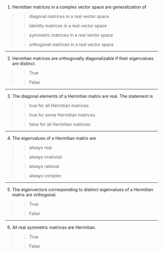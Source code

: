 
1) Hermitian matrices in a complex vector space are generalization of

>> diagonal matrices in a real vector space

>> identity matrices in a real vector space

>> symmetric matrices in a real vector space

>> orthogonal matrices in a real vector space

___________________________________________________________________________________________________________________________________________________________________

2) Hermitian matrices are orthogonally diagonalizable if their eigenvalues are distinct.

>> True

>> False

___________________________________________________________________________________________________________________________________________________________________



3) The diagonal elements of a Hermitian matrix are real. The statement is

>> true for all Hermitian matrices

>> true for some Hermitian matrices

>> false for all Hermitian matrices

_________________________________________________________________________________________________________________________________________________________________


4) The eigenvalues of a Hermitian matrix are

>> always real

>> always irrational

>> always rational

>> always complex

_________________________________________________________________________________________________________________________________________________________________

5) The eigenvectors corresponding to distinct eigenvalues of a Hermitian matrix are orthogonal.

>> True

>> False

_________________________________________________________________________________________________________________________________________________________________


6) All real symmetric matrices are Hermitian.

>> True

>> False
